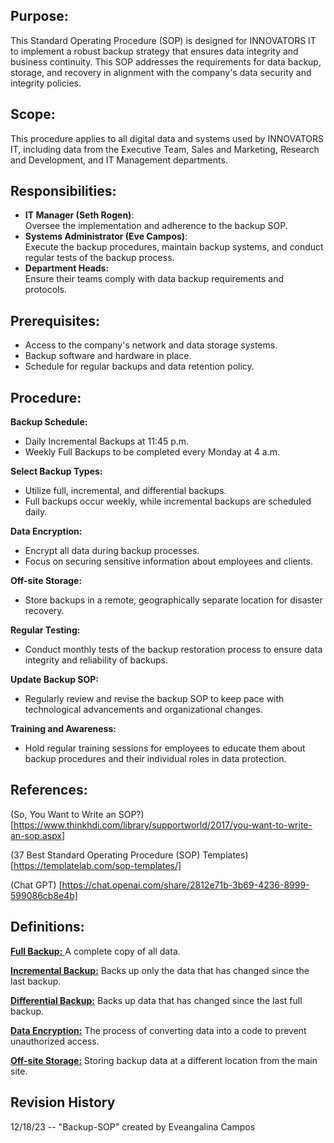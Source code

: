 ## Purpose:
This Standard Operating Procedure (SOP) is designed for INNOVATORS IT to implement a robust backup strategy that ensures data integrity and business continuity. This SOP addresses the requirements for data backup, storage, and recovery in alignment with the company's data security and integrity policies. <br/>

## Scope:
This procedure applies to all digital data and systems used by INNOVATORS IT, including data from the Executive Team, Sales and Marketing, Research and Development, and IT Management departments.<br/>

## Responsibilities:
- **IT Manager (Seth Rogen)**: <br/> Oversee the implementation and adherence to the backup SOP.
- **Systems Administrator (Eve Campos)**: <br/> Execute the backup procedures, maintain backup systems, and conduct regular tests of the backup process.
- **Department Heads:** <br/> Ensure their teams comply with data backup requirements and protocols.

## Prerequisites:
- Access to the company's network and data storage systems.
- Backup software and hardware in place.
- Schedule for regular backups and data retention policy.

## Procedure:
**Backup Schedule:** <br/>
- Daily Incremental Backups at 11:45 p.m.
- Weekly Full Backups to be completed every Monday at 4 a.m. <br/>

**Select Backup Types:**
- Utilize full, incremental, and differential backups.
- Full backups occur weekly, while incremental backups are scheduled daily. <br/>

**Data Encryption:**
- Encrypt all data during backup processes.
- Focus on securing sensitive information about employees and clients.

**Off-site Storage:**
- Store backups in a remote, geographically separate location for disaster recovery.

**Regular Testing:**
- Conduct monthly tests of the backup restoration process to ensure data integrity and reliability of backups.

**Update Backup SOP:**
- Regularly review and revise the backup SOP to keep pace with technological advancements and organizational changes.

**Training and Awareness:**
- Hold regular training sessions for employees to educate them about backup procedures and their individual roles in data protection.

## References:
(So, You Want to Write an SOP?) [https://www.thinkhdi.com/library/supportworld/2017/you-want-to-write-an-sop.aspx] <br/>

(37 Best Standard Operating Procedure (SOP) Templates) [https://templatelab.com/sop-templates/] <br/>

(Chat GPT) [https://chat.openai.com/share/2812e71b-3b69-4236-8999-599086cb8e4b] <br/>

## Definitions: <br/>

<u> **Full Backup:** </u> A complete copy of all data. <br/>

<u> **Incremental Backup:**</u> Backs up only the data that has changed since the last backup. <br/>

<u> **Differential Backup:**</u> Backs up data that has changed since the last full backup. <br/>

<u> **Data Encryption:**</u> The process of converting data into a code to prevent unauthorized access. <br/>

<u> **Off-site Storage:**</u> Storing backup data at a different location from the main site.
## Revision History
12/18/23 -- "Backup-SOP" created by Eveangalina Campos